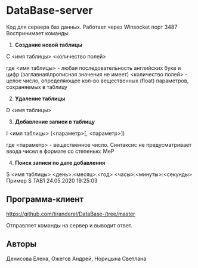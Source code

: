 # **DataBase-server**

Код для сервера баз данных. Работает через Winsocket порт 3487
Воспринимает команды: 
1. **Создание новой таблицы**

C <имя таблицы> <количество полей>

где <имя таблицы> - любая последовательность английских букв и цифр (заглавная\прописная значения не имеет)
<количество полей> - целое число, определяющее кол-во вещественных (float) параметров, сохраняемых в таблицу

2. **Удаление таблицы**

D <имя таблицы>

3. **Добавление записи в таблицу**

I <имя таблицы> (<параметр>[, <параметр>])

где <параметр> - вещественное число. Синтаксис не предусматривает ввода чисел в формате со степенью: MеP

4. **Поиск записи по дате добавления**

S <имя таблицы> <день>.<месяц>.<год> <часы>:<минуты>:<секунды>
Пример S TAB1 24.05.2020 19:25:03
## **Программа-клиент**

https://github.com/tiranderel/DataBase-/tree/master

Отправляет команды на сервер и выводит ответ.

## **Авторы**

Денисова Елена, Ожегов Андрей, Норицына Светлана
